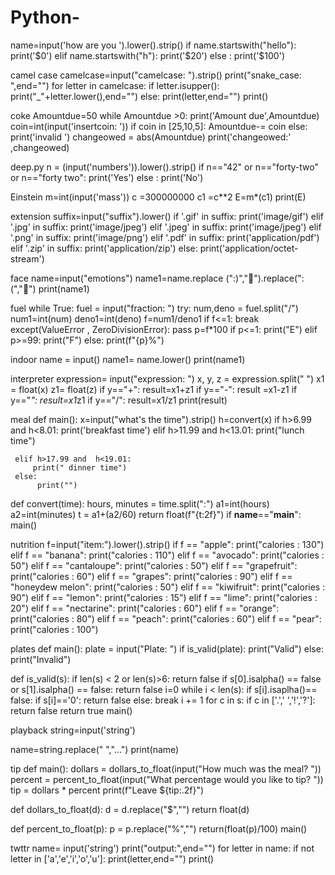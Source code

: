 # Python-

name=input('how are you ').lower().strip()
if name.startswith("hello"):
    print('$0')
elif name.startswith("h"):
    print('$20')
else :
    print('$100')


camel case
camelcase=input("camelcase: ").strip()
print("snake_case: ",end="")
for letter in camelcase:
    if letter.isupper():
        print("_"+letter.lower(),end="")
    else:
        print(letter,end="")
print()


coke 
Amountdue=50
while Amountdue >0:
     print('Amount due',Amountdue)
     coin=int(input('insertcoin: '))
     if coin in [25,10,5]:
         Amountdue-= coin
     else:
         print('invalid ')
changeowed = abs(Amountdue)
print('changeowed:' ,changeowed)

deep.py
n = (input('numbers')).lower().strip()
if n=="42" or n=="forty-two" or n=="forty two":
    print('Yes')
else :
    print('No')


Einstein 
m=int(input('mass'))
c =300000000
c1 =c**2
E=m*(c1)
print(E)

extension 
suffix=input("suffix").lower()
if '.gif' in suffix:
    print('image/gif')
elif '.jpg' in suffix:
    print('image/jpeg')
elif '.jpeg' in suffix:
    print('image/jpeg')
elif '.png' in suffix:
    print('image/png')
elif '.pdf' in suffix:
    print('application/pdf')
elif '.zip' in suffix:
    print('application/zip')
else:
    print('application/octet-stream')

face 
name=input("emotions")
name1=name.replace (":)","🙂").replace(":(","🙁")
print(name1)


fuel
while True:
    fuel = input("fraction: ")
    try:
        num,deno = fuel.split("/")
        num1=int(num)
        deno1=int(deno)
        f=num1/deno1
        if f<=1:
            break
    except(ValueError , ZeroDivisionError):
        pass
p=f*100
if p<=1:
    print("E")
elif p>=99:
    print("F")
else:
    print(f"{p}%")

indoor
name = input()
name1= name.lower()
print(name1)

interpreter 
expression= input("expression: ")
x, y, z = expression.split(" ")
x1 = float(x)
z1= float(z)
if y=="+":
    result=x1+z1
if y=="-":
    result =x1-z1
if y=="*":
    result=x1*z1
if y=="/":
    result=x1/z1
print(result)

meal
def main():
     x=input("what's the time").strip()
     h=convert(x)
     if h>6.99 and h<8.01:
          print('breakfast time')
     elif h>11.99 and h<13.01:
          print("lunch time")

     elif h>17.99 and  h<19.01:
         print(" dinner time")
     else:
          print("")
def convert(time):
          hours, minutes = time.split(":")
          a1=int(hours)
          a2=int(minutes)
          t = a1+(a2/60)
          return float(f"{t:2f}")
if __name__=="__main__":
      main()

nutrition 
f=input("item:").lower().strip()
if f == "apple":
        print("calories : 130")
elif f == "banana":
        print("calories : 110")
elif f == "avocado":
        print("calories : 50")
elif f == "cantaloupe":
        print("calories : 50")
elif f == "grapefruit":
        print("calories : 60")
elif f == "grapes":
        print("calories : 90")
elif f == "honeydew melon":
        print("calories : 50")
elif f == "kiwifruit":
        print("calories : 90")
elif f == "lemon":
        print("calories : 15")
elif f == "lime":
        print("calories : 20")
elif f == "nectarine":
        print("calories : 60")
elif f == "orange":
        print("calories : 80")
elif f == "peach":
        print("calories : 60")
elif f == "pear":
        print("calories : 100")

plates
def main():
     plate = input("Plate: ")
     if is_valid(plate):
             print("Valid")
     else:
             print("Invalid")


def is_valid(s):
       if len(s) < 2 or len(s)>6:
           return false
       if s[0].isalpha() == false or s[1].isalpha() == false:
           return false
       i=0
       while i < len(s):
           if s[i].isaplha()== false:
               if s[i]=='0':
                   return false
           else:
                break
        i += 1
    for c in s:
      if c in ['.',' ','!','?']:
           return false
    return true
main()

playback
string=input('string')

name=string.replace(" ","...")
print(name)

tip
def main():
      dollars = dollars_to_float(input("How much was the meal? "))
      percent = percent_to_float(input("What percentage would you like to tip? "))
      tip = dollars * percent
      print(f"Leave ${tip:.2f}")


def dollars_to_float(d):
      d = d.replace("$","")
      return float(d)


def percent_to_float(p):
      p = p.replace("%","")
      return(float(p)/100)
main()


twttr
name= input('string')
print("output:",end="")
for letter in name:
    if not letter in ['a','e','i','o','u']:
        print(letter,end="")
print()









